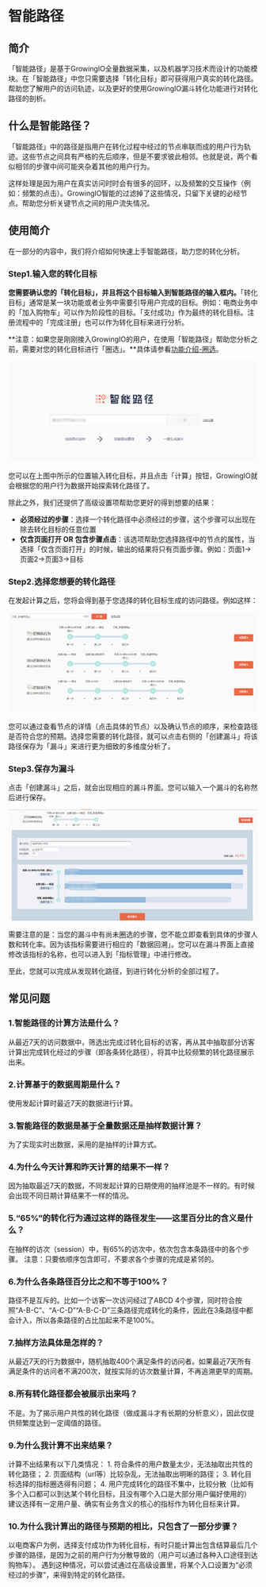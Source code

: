 # 智能路径

## 简介

「智能路径」是基于GrowingIO全量数据采集，以及机器学习技术而设计的功能模块。在「智能路径」中您只需要选择「转化目标」即可获得用户真实的转化路径。帮助您了解用户的访问轨迹，以及更好的使用GrowingIO漏斗转化功能进行对转化路径的剖析。

## 什么是智能路径？

「智能路径」中的路径是指用户在转化过程中经过的节点串联而成的用户行为轨迹。这些节点之间具有严格的先后顺序，但是不要求彼此相邻。也就是说，两个看似相邻的步骤中间可能夹杂着其他的用户行为。

这样处理是因为用户在真实访问时时会有很多的回环，以及频繁的交互操作（例如：频繁的点击）。GrowingIO智能的过滤掉了这些情况，只留下关键的必经节点。帮助您分析关键节点之间的用户流失情况。

## 使用简介

在一部分的内容中，我们将介绍如何快速上手智能路径，助力您的转化分析。

### Step1.输入您的转化目标

**您需要确认您的「转化目标」，并且将这个目标输入到智能路径的输入框内。**「转化目标」通常是某一块功能或者业务中需要引导用户完成的目标。例如：电商业务中的「加入购物车」可以作为阶段性的目标。「支付成功」作为最终的转化目标。注册流程中的「完成注册」也可以作为转化目标来进行分析。

**注意：如果您是刚刚接入GrowingIO的用户，在使用「智能路径」帮助您分析之前，需要对您的转化目标进行「圈选」。**具体请参看[功能介绍-圈选](../implementation/circle/)。

![](../.gitbook/assets/1%20%284%29.png)

您可以在上图中所示的位置输入转化目标，并且点击「计算」按钮，GrowingIO就会根据您的用户行为数据开始探索转化路径了。

除此之外，我们还提供了高级设置项帮助您更好的得到想要的结果：

* **必须经过的步骤**：选择一个转化路径中必须经过的步骤，这个步骤可以出现在除去转化目标的任意位置
* **仅含页面打开 OR 包含步骤点击**：该选项帮助您选择路径中的节点的属性，当选择「仅含页面打开」的时候，输出的结果将只有页面步骤。例如：页面1-&gt;页面2-&gt;页面3-&gt;目标

### Step2.选择您想要的转化路径

在发起计算之后，您将会得到基于您选择的转化目标生成的访问路径。例如这样：

![](../.gitbook/assets/2%20%282%29.png)

您可以通过查看节点的详情（点击具体的节点）以及确认节点的顺序，来检查路径是否符合您的预期。选择您需要的转化路径，就可以点击右侧的「创建漏斗」将该路径保存为「漏斗」来进行更为细致的多维度分析了。

### Step3.保存为漏斗

点击「创建漏斗」之后，就会出现相应的漏斗界面。您可以输入一个漏斗的名称然后进行保存。 

![](../.gitbook/assets/3%20%281%29.png)

需要注意的是：当您的漏斗中有尚未圈选的步骤，您不能立即查看到具体的步骤人数和转化率。因为该指标需要进行相应的「数据回溯」。您可以在漏斗界面上直接修改该指标的名称，也可以进入到「指标管理」中进行修改。

至此，您就可以完成从发现转化路径，到进行转化分析的全部过程了。

## 常见问题

### 1.智能路径的计算方法是什么？

从最近7天的访问数据中，筛选出完成过转化目标的访客，再从其中抽取部分访客计算出完成转化经过的步骤（即各条转化路径），将其中比较频繁的转化路径展示出来。

### 2.计算基于的数据周期是什么？

使用发起计算时最近7天的数据进行计算。

### 3.智能路径的数据是基于全量数据还是抽样数据计算？

为了实现实时出数据，采用的是抽样的计算方式。

### 4.为什么今天计算和昨天计算的结果不一样？

因为抽取最近7天的数据，不同发起计算的日期使用的抽样池是不一样的。有时候会出现不同日期计算结果不一样的情况。

### 5.“65%”的转化行为通过这样的路径发生——这里百分比的含义是什么？

在抽样的访次（session）中，有65%的访次中，依次包含本条路径中的各个步骤。 注意：只要依顺序包含即可，不要求各个步骤的完成是紧邻的。

### 6.为什么各条路径百分比之和不等于100%？

路径不是互斥的。比如一个访客一次访问经过了ABCD 4个步骤，同时符合按照“A-B-C”、“A-C-D”“A-B-C-D”三条路径完成转化的条件，因此在3条路径中都会计入，所以各条路径的占比加起来不是100%。

### 7.抽样方法具体是怎样的？

从最近7天的行为数据中，随机抽取400个满足条件的访问者。如果最近7天所有满足条件的访问者不满200次，就按实际的访次数量计算，不再追溯更早的周期。

### 8.所有转化路径都会被展示出来吗？

不是。为了揭示用户共性的转化路径（做成漏斗才有长期的分析意义），因此仅提供频繁度达到一定阈值的路径。

### 9.为什么我计算不出来结果？

计算不出结果有以下几类情况： 1. 符合条件的用户数量太少，无法抽取出共性的转化路径； 2. 页面结构（url等）比较杂乱，无法抽取出明晰的路径； 3. 转化目标选择的指标圈选得有问题； 4. 用户完成转化的路径不集中，比较分散（比如有多个入口都可以到达某个转化目标，且没有哪个入口是大部分用户偏好使用的） 建议选择有一定用户量、确实有业务含义的核心的指标作为转化目标来计算。

### 10.为什么我计算出的路径与预期的相比，只包含了一部分步骤？

以电商客户为例，选择支付成功作为转化目标，有时只能计算出包含结算最后几个步骤的路径，是因为之前的用户行为分散导致的（用户可以通过各种入口途径到达购物车）。 遇到这种情况，可以尝试通过在高级设置里，将某个入口设置为“必须经过的步骤”，来得到特定的转化路径。

